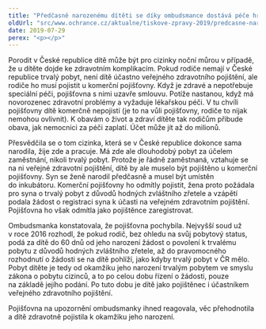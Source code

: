 ```yaml
---
title: "Předčasně narozenému dítěti se díky ombudsmance dostává péče hrazené pojišťovnou"
oldUrl: "src/www.ochrance.cz/aktualne/tiskove-zpravy-2019/predcasne-narozenemu-diteti-se-diky-ombudsmance-dostava-pece-hrazene-pojistovnou"
date: 2019-07-29
perex: "<p></p>"
---
```


<!-- imported from the old website -->

<p>Porodit v České republice dítě může být pro cizinky noční můrou v případě, že u dítěte dojde ke zdravotním komplikacím. Pokud rodiče nemají v České republice trvalý pobyt, není dítě účastno veřejného zdravotního pojištění, ale rodiče ho musí pojistit u komerční pojišťovny. Když je zdravé a nepotřebuje speciální péči, pojišťovna s nimi uzavře smlouvu. Potíže nastanou, když má novorozenec zdravotní problémy a vyžaduje lékařskou péči. V tu chvíli pojišťovny dítě komerčně nepojistí (je to na vůli pojišťovny, rodiče to nijak nemohou ovlivnit). K obavám o život a zdraví dítěte tak rodičům přibude obava, jak nemocnici za péči zaplatí. Účet může jít až do milionů. </p> <p>Přesvědčila se o tom cizinka, která se v České republice dokonce sama narodila, žije zde a pracuje. Má zde ale dlouhodobý pobyt za účelem zaměstnání, nikoli trvalý pobyt. Protože je řádně zaměstnaná, vztahuje se na ni veřejné zdravotní pojištění, dítě by ale muselo být pojištěno u komerční pojišťovny. Syn se ženě narodil předčasně a musel být umístěn do inkubátoru. Komerční pojišťovny ho odmítly pojistit, žena proto požádala pro syna o trvalý pobyt z důvodů hodných zvláštního zřetele a vzápětí podala žádost o registraci syna k účasti na veřejném zdravotním pojištění. Pojišťovna ho však odmítla jako pojištěnce zaregistrovat.</p> <p>Ombudsmanka konstatovala, že pojišťovna pochybila. Nejvyšší soud už v roce 2016 rozhodl, že pokud rodič, bez ohledu na svůj pobytový status, podá za dítě do 60 dnů od jeho narození žádost o povolení k trvalému pobytu z důvodů hodných zvláštního zřetele, až do pravomocného rozhodnutí o žádosti se na dítě pohlíží, jako kdyby trvalý pobyt v ČR mělo. Pobyt dítěte je tedy od okamžiku jeho narození trvalým pobytem ve smyslu zákona o pobytu cizinců, a to po celou dobu řízení o žádosti, pouze na základě jejího podání. Po tuto dobu je dítě jako pojištěnec i účastníkem veřejného zdravotního pojištění.</p> Pojišťovna na upozornění ombudsmanky ihned reagovala, věc přehodnotila a dítě zdravotně pojistila k okamžiku jeho narození.
